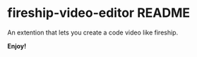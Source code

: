 # fireship-video-editor README

An extention that lets you create a code video like fireship.

**Enjoy!**
